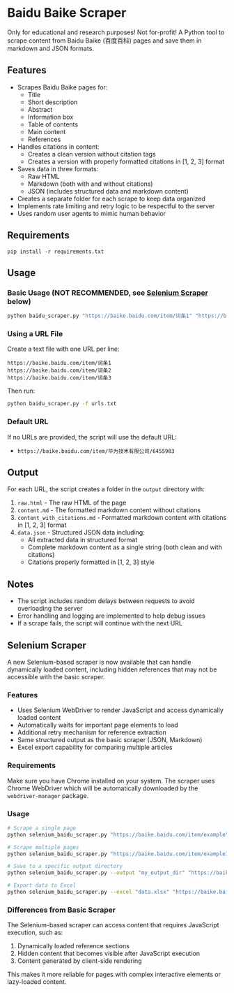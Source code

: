 # Baidu Baike Scraper

Only for educational and research purposes! Not for-profit!
A Python tool to scrape content from Baidu Baike (百度百科) pages and save them in markdown and JSON formats.

## Features

- Scrapes Baidu Baike pages for:
  - Title
  - Short description
  - Abstract
  - Information box
  - Table of contents
  - Main content
  - References
- Handles citations in content:
  - Creates a clean version without citation tags
  - Creates a version with properly formatted citations in [1, 2, 3] format
- Saves data in three formats:
  - Raw HTML
  - Markdown (both with and without citations)
  - JSON (includes structured data and markdown content)
- Creates a separate folder for each scrape to keep data organized
- Implements rate limiting and retry logic to be respectful to the server
- Uses random user agents to mimic human behavior

## Requirements

```
pip install -r requirements.txt
```

## Usage

### Basic Usage (NOT RECOMMENDED, see [Selenium Scraper](#selenium-scraper) below)

```bash
python baidu_scraper.py "https://baike.baidu.com/item/词条1" "https://baike.baidu.com/item/词条2"
```

### Using a URL File

Create a text file with one URL per line:

```
https://baike.baidu.com/item/词条1
https://baike.baidu.com/item/词条2
https://baike.baidu.com/item/词条3
```

Then run:

```bash
python baidu_scraper.py -f urls.txt
```

### Default URL

If no URLs are provided, the script will use the default URL:
- `https://baike.baidu.com/item/华为技术有限公司/6455903`

## Output

For each URL, the script creates a folder in the `output` directory with:

1. `raw.html` - The raw HTML of the page
2. `content.md` - The formatted markdown content without citations
3. `content_with_citations.md` - Formatted markdown content with citations in [1, 2, 3] format
4. `data.json` - Structured JSON data including:
   - All extracted data in structured format
   - Complete markdown content as a single string (both clean and with citations)
   - Citations properly formatted in [1, 2, 3] style

## Notes

- The script includes random delays between requests to avoid overloading the server
- Error handling and logging are implemented to help debug issues
- If a scrape fails, the script will continue with the next URL 

## Selenium Scraper

A new Selenium-based scraper is now available that can handle dynamically loaded content, including hidden references that may not be accessible with the basic scraper.

### Features

- Uses Selenium WebDriver to render JavaScript and access dynamically loaded content
- Automatically waits for important page elements to load
- Additional retry mechanism for reference extraction
- Same structured output as the basic scraper (JSON, Markdown)
- Excel export capability for comparing multiple articles

### Requirements

Make sure you have Chrome installed on your system. The scraper uses Chrome WebDriver which will be automatically downloaded by the `webdriver-manager` package.

### Usage

```bash
# Scrape a single page
python selenium_baidu_scraper.py "https://baike.baidu.com/item/example"

# Scrape multiple pages
python selenium_baidu_scraper.py "https://baike.baidu.com/item/example1" "https://baike.baidu.com/item/example2"

# Save to a specific output directory
python selenium_baidu_scraper.py --output "my_output_dir" "https://baike.baidu.com/item/example"

# Export data to Excel
python selenium_baidu_scraper.py --excel "data.xlsx" "https://baike.baidu.com/item/example"
```

### Differences from Basic Scraper

The Selenium-based scraper can access content that requires JavaScript execution, such as:

1. Dynamically loaded reference sections
2. Hidden content that becomes visible after JavaScript execution
3. Content generated by client-side rendering

This makes it more reliable for pages with complex interactive elements or lazy-loaded content. 
